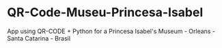 # QR-Code-Museu-Princesa-Isabel
 App using QR-CODE + Python for a Princesa Isabel's Museum - Orleans - Santa Catarina - Brasil
